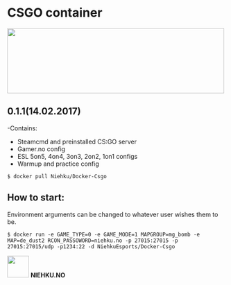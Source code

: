 # **CSGO container**


<img src="http://images.akamai.steamusercontent.com/ugc/436071756793745820/123339BCA40E64C37B0C60B56DBE3C869FCE084E/" width="500" height="150">


## 0.1.1(14.02.2017)
-Contains:
  * Steamcmd and preinstalled CS:GO server
  * Gamer.no config
  * ESL 5on5, 4on4, 3on3, 2on2, 1on1 configs
  * Warmup and practice config
```
$ docker pull Niehku/Docker-Csgo
```

## How to start:
Environment arguments can be changed to whatever user wishes them to be.
```
$ docker run -e GAME_TYPE=0 -e GAME_MODE=1 MAPGROUP=mg_bomb -e MAP=de_dust2 RCON_PASSOWORD=niehku.no -p 27015:27015 -p 27015:27015/udp -p1234:22 -d NiehkuEsports/Docker-Csgo
```

<img src="https://cloud.githubusercontent.com/assets/21117646/22907396/2f88c52c-f249-11e6-82a8-ff6bba3d1c23.png" width="50" height="50"> **NIEHKU.NO**

